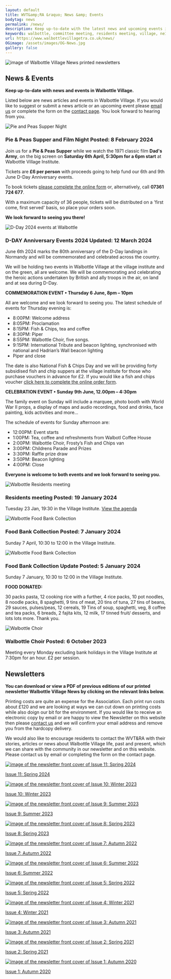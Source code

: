 ```yaml
---
layout: default
title: WVT&amp;RA &raquo; News &amp; Events
bodytag: news
permalink: /news/
description: Keep up-to-date with the latest news and upcoming events in Walbottle Village including download links for the printed newsletter.
keywords: walbottle, committee meeting, residents meeting, village, ne15 8, news, events, news and events, walbottle choir, food bank, foodbank, newsletter, pdf, download
url: https://www.walbottlevillagetra.co.uk/news/
OGimage: /assets/images/OG-News.jpg
gallery: false
---
```

<div class="container-fluid">
	<div class="row">
		<div class="mastImg">
			<img src="/assets/images/masthead-news.jpg" class="img-responsive" alt="image of Walbottle Village News printed newsletters"/>
		</div>
	</div>
</div>
<div class="container-fluid groups"> <!-- container-fluid -->
	<div class="row"> <!-- row -->
		<div class="col-sm-1 col-xs-0"></div>
		<div class="col-sm-10 col-xs-12 mainPanel">
			<div class="row">
				<div class="col-xs-12">
					<h2>News &amp; Events</h2>
					<p><strong>Keep up-to-date with news and events in Walbottle Village.</strong></p>
					<p>Listed below are news articles and events in Walbottle Village. If you would like to suggest or submit a news article or an upcoming event please <a href="mailto:newsletter@walbottlevillagetra.co.uk?Subject=News%20&amp;%20Events" title="email WVT&amp;RA with your news or event">email us</a> or complete the form on the <a href="/contact/" title="visit the WVT&amp;RA contact page" target="_self">contact page</a>. You look forward to hearing from you.</p>
				</div>
			</div>
			<div class="col-xs-12 eventWrap">
				<div class="row" id="pie-peas">
					<div class="article">
						<div class="col-sm-3 col-xs-12">
							<img src="/assets/images/D-DAY-FilmNight-868x414.jpg" loading="lazy" alt="Pie and Peas Supper Night" class="img-responsive" loading="lazy">
						</div>
						<div class="col-sm-9 col-xs-12">
							<h3>Pie &amp; Peas Supper and Film Night <span>Posted: 8 February 2024</span></h3>
							<p>Join us for a <strong>Pie &amp; Peas Supper</strong> while we watch the 1971 classic film <strong>Dad's Army</strong>, on the big screen on <strong>Saturday 6th April, 5:30pm for a 6pm start</strong> at Walbottle Village Institute.</p>
							<p>Tickets are <strong>&pound;6 per person</strong> with proceeds going to help fund our 6th and 9th June D-Day Anniversary events.</p>
<p>To book tickets <a href="https://docs.google.com/forms/d/1k9PPXc_Q26jfObUPDbKfxeTCLdhTh0f-bRz3kslEPHk/viewform?edit_requested=true" target="_blank" title="open the order form in a new window">please complete the online form</a> or, alternatively, call <strong>07361 724 677</strong>.</p>
							<p>With a maximum capacity of 36 people, tickets will be distributed on a 'first come, first served' basis, so place your orders soon.</p>
<p><strong>We look forward to seeing you there!</strong></p>
						</div>
					</div>
				</div>
				<div class="row" id="d-day-events">
					<div class="article">
						<div class="col-sm-3 col-xs-12">
							<img src="/assets/images/D-DAY-events-868x414.jpg" loading="lazy" alt="D-Day 2024 events at Walbottle" class="img-responsive" loading="lazy">
						</div>
						<div class="col-sm-9 col-xs-12">
							<h3>D-DAY Anniversary Events 2024 <span>Updated: 12 March 2024</span></h3>
							<p>June 6th 2024 marks the 80th anniversary of the D-Day landings in Normandy and will be commemorated and celebrated across the country.</p>
							<p>We will be holding two events in Walbottle Village at the village institute and on the green, all are welcome. We will be commemorating and celebrating the heroic actions undertaken by British and ally troops in the air, on land and at sea during D-Day.</p>
<p><strong>COMMEMORATION EVENT • Thursday 6 June, 8pm – 10pm</strong></p>
<p>All are welcome and we look forward to seeing you. The latest schedule of events for Thursday evening is:</p>
							<ul>
								<li>8:00PM: Welcome address</li>
								<li>8:05PM: Proclamation</li>
								<li>8:15PM: Fish &amp; Chips, tea and coffee</li>
								<li>8:30PM: Piper</li>
								<li>8:55PM: Walbottle Choir, five songs.</li>
								<li>9:15PM: International Tribute and beacon lighting, synchronised with national and Hadrian’s Wall beacon lighting</li>
								<li>Piper and close</li>
							</ul>
<p>The date is also National Fish & Chips Day and we will be providing forty subsidised fish and chip suppers at the village institute for those who purchase vouchers in advance for &pound;2. If you would like a fish and chips voucher <a href="https://docs.google.com/forms/d/e/1FAIpQLSd1qQ7BH_qadeOUoZorrwmct0wv-hYV6TAYJaSXptJNKpe7sQ/viewform" target="_blank" title="open the order form in a new window">click here to complete the online order form</a>.</p>
							<p><strong>CELEBRATION EVENT • Sunday 9th June, 12.00pm – 4:30pm</strong></p>
<p>The family event on Sunday will include a marquee, photo booth with World War II props, a display of maps and audio recordings, food and drinks, face painting, kids activities and more&hellip;</p>
<p>The schedule of events for Sunday afternoon are:</p>
<ul>
	<li>12:00PM: Event starts</li>
	<li>1:00PM: Tea, coffee and refreshments from Walbotl Coffee House</li>
	<li>2:00PM: Walbottle Choir, Frosty’s Fish and Chips van</li>
	<li>3:00PM: Childrens Parade and Prizes</li>
	<li>3:30PM: Raffle prize draw</li>
	<li>3:50PM: Beacon lighting</li>
	<li>4:00PM: Close</li>
</ul>
<p><strong>Everyone is welcome to both events and we look forward to seeing you.</strong></p>
						</div>
					</div>
				</div>
				<div class="row" id="meeting">
					<div class="article">
						<div class="col-sm-3 col-xs-12">
								<img src="/assets/images/ResidentsMeeting-Website-868x414-Green.jpg" loading="lazy" alt="Walbottle Residents meeting" class="img-responsive" loading="lazy">
							</div>
							<div class="col-sm-9 col-xs-12">
								<h3>Residents meeting <span>Posted: 19 January 2024</span></h3>
								<p>Tuesday 23 Jan, 19:30 in the Village Institute. <a href="/assets/pdf/240123 - WVTRA Committee Meeting Agenda.docx.pdf" title="agenda">View the agenda</a> </p>
							</div>
						</div>
					</div>
					<div class="row" id="foodbank">
						<div class="article">
							<div class="col-sm-3 col-xs-12">
								<img src="/assets/images/foodbank.jpg" loading="lazy" alt="Walbottle Food Bank Collection" class="img-responsive" loading="lazy">
							</div>
							<div class="col-sm-9 col-xs-12">
								<h3>Food Bank Collection <span>Posted: 7 January 2024</span></h3>
								<p>Sunday 7 April, 10:30 to 12:00 in the Village Institute.</p>
							</div>
						</div>
					</div>
					<div class="row" id="foodbankJan">
						<div class="article">
							<div class="col-sm-3 col-xs-12">
								<img src="/assets/images/Foodbank-Jan.jpg" loading="lazy" alt="Walbottle Food Bank Collection" class="img-responsive" loading="lazy">
							</div>
							<div class="col-sm-9 col-xs-12">
								<h3>Food Bank Collection Update <span>Posted: 5 January 2024</span></h3>
								<p>Sunday 7 January, 10:30 to 12:00 in the Village Institute.</p>
								<p><strong>FOOD DONATED:</strong></p>
								<p>30 packs pasta, 12 cooking rice with a further, 4 rice packs, 10 pot noodles, 8 noodle packs, 8 spaghetti, 9 tins of meat, 20 tins of tuna, 27 tins of beans, 29 sauces, pulses/peas, 12 cereals, 19 Tins of soup, spaghetti, veg, 8 coffee and tea packs, 6 breads, 2 fajita kits, 12 milk, 17 tinned fruit/ desserts, and lots lots more. Thank you.</p>
							</div>	
						</div>
					</div>
     					<!--
					<div class="row" id="halloween">
						<div class="article">
							<div class="col-sm-3 col-xs-12">
								<img src="/assets/images/halloween.jpg" loading="lazy" alt="Halloween Trail 2023" class="img-responsive" loading="lazy">
							</div>
							<div class="col-sm-9 col-xs-12">
								<h3>Halloween Trail <span>Posted: 15 October 2023</span></h3>
								<p>Our popular Halloween trail will take place on 31 October, starting from Walbotl Coffee House, turn up between 4pm and 7pm.</p>
							</div>
						</div>
					</div>
					<div class="row" id="foodbank-Oct">
						<div class="article">
							<div class="col-sm-3 col-xs-12">
								<img src="/assets/images/foodbank.jpg" loading="lazy" alt="Walbottle Food Bank Collection" class="img-responsive" loading="lazy">
							</div>
							<div class="col-sm-9 col-xs-12">
								<h3>Food Bank Collection <span>Posted: 8 October 2023</span></h3>
								<p>Sunday, 15 October, 10:30 to 11:30 in the Village Institute.</p>
							</div>	
						</div>
					</div>
     					-->
					<div class="row" id="choir">
						<div class="article">
							<div class="col-sm-3 col-xs-12">
								<img src="/assets/images/choir.jpg" loading="lazy" alt="Walbottle Choir" class="img-responsive" loading="lazy">
							</div>
							<div class="col-sm-9 col-xs-12">
								<h3>Walbottle Choir <span>Posted: 6 October 2023</span></h3>
								<p>Meeting every Monday excluding bank holidays in the Village Institute at 7:30pm for an hour. £2 per session.</p>
							</div>
						</div>
					</div>
				</div>
			<div class="row">
				<div class="col-xs-12">
					<h2>Newsletters</h2>
					<div>
						<p><strong>You can download or view a PDF of previous editions of our printed newsletter Walbottle Village News by clicking on the relevant links below.</strong></p>
						<p>Printing costs are quite an expense for the Association. Each print run costs about &pound;120 and we are looking at ways we can cut down on printing costs while also doign our bit for the environment. If you would like to receive an electronic copy by email or are happy to view the Newsletter on this website then please <a href="mailto:newsletter@walbottlevillagetra.co.uk?Subject=Newsletter%20Delivery%20Method" title="let us know your newsletter delivery prefernces">contact us</a> and we will confirm your email address and remove you from the hardcopy delivery.</p>
						<p>We would also like to encourage residents to contact the WVT&amp;RA with their stories, articles or news about Walbottle Village life, past and present, which we can share with the community in our newsletter and on this website. Please contact us by email or completing the form on the contact page.</p>
					</div>
				</div>
			</div>
			<div class="row newsletters">
				<div class="col-md-3 col-sm-4 col-xs-6">
					<a href="/assets/pdf/VillageNews-Spring2024.pdf" title="click to download a PDF of the printed newsletter" target="_blank"><img src="/assets/images/Newsletter-11.jpg" alt="image of the newsletter front cover of Issue 11: Spring 2024" class="img-responsive" loading="lazy">
					<p>Issue 11: Spring 2024</p></a>
				</div>
				<div class="col-md-3 col-sm-4 col-xs-6">
					<a href="/assets/pdf/Village-News-Winter-2023.pdf" title="click to download a PDF of the printed newsletter" target="_blank"><img src="/assets/images/Newsletter-10.jpg" alt="image of the newsletter front cover of Issue 10: Winter 2023" class="img-responsive" loading="lazy">
					<p>Issue 10: Winter 2023</p></a>
				</div>
				<div class="col-md-3 col-sm-4 col-xs-6">
					<a href="/assets/pdf/Walbottle-Residents-A4-Newsletter-Summer-23.pdf" title="click to download a PDF of the printed newsletter" target="_blank"><img src="/assets/images/Newsletter-09.jpg" alt="image of the newsletter front cover of Issue 9: Summer 2023" class="img-responsive" loading="lazy">
					<p>Issue 9: Summer 2023</p></a>
				</div>
				<div class="col-md-3 col-sm-4 col-xs-6">
					<a href="/assets/pdf/Walbottle-Residents-A4-Newsletter-Spring-23.pdf" title="click to download a PDF of the printed newsletter" target="_blank"><img src="/assets/images/Newsletter-08.jpg" alt="image of the newsletter front cover of Issue 8: Spring 2023" class="img-responsive" loading="lazy">
					<p>Issue 8: Spring 2023</p></a>
				</div>
				<div class="col-md-3 col-sm-4 col-xs-6">
					<a href="/assets/pdf/Walbottle-Residents-A4-Newsletter-AUTUMN-2022-V2.pdf" title="click to download a PDF of the printed newsletter" target="_blank"><img src="/assets/images/Newsletter-07.jpg" alt="image of the newsletter front cover of Issue 7: Autumn 2022" class="img-responsive" loading="lazy">
					<p>Issue 7: Autumn 2022</p></a>
				</div>
				<div class="col-md-3 col-sm-4 col-xs-6">
					<a href="/assets/pdf/Summer-2022-Walbottle-News.pdf" title="click to download a PDF of the printed newsletter" target="_blank"><img src="/assets/images/Newsletter-06.jpg" alt="image of the newsletter front cover of Issue 6: Summer 2022" class="img-responsive" loading="lazy">
					<p>Issue 6: Summer 2022</p></a>
				</div>
				<div class="col-md-3 col-sm-4 col-xs-6">
					<a href="/assets/pdf/Spring-2022-Walbottle-News.pdf" title="click to download a PDF of the printed newsletter" target="_blank"><img src="/assets/images/Newsletter-05.jpg" alt="image of the newsletter front cover of Issue 5: Spring 2022" class="img-responsive" loading="lazy">
					<p>Issue 5: Spring 2022</p></a>
				</div>
				<div class="col-md-3 col-sm-4 col-xs-6">
					<a href="/assets/pdf/Walbottle-News-Dec-21-v2.pdf" title="click to download a PDF of the printed newsletter" target="_blank"><img src="/assets/images/Newsletter-04.jpg" alt="image of the newsletter front cover of Issue 4: Winter 2021" class="img-responsive" loading="lazy">
					<p>Issue 4: Winter 2021</p></a>
				</div>
				<div class="col-md-3 col-sm-4 col-xs-6">
					<a href="/assets/pdf/Walbottle-Newsletter-sept-21.pdf" title="click to download a PDF of the printed newsletter" target="_blank"><img src="/assets/images/Newsletter-03.jpg" alt="image of the newsletter front cover of Issue 3: Autumn 2021" class="img-responsive" loading="lazy">
					<p>Issue 3: Autumn 2021</p></a>
				</div>
				<div class="col-md-3 col-sm-4 col-xs-6">
					<a href="/assets/pdf/WVTRA-Newsletter-24_04_21.pdf" title="click to download a PDF of the printed newsletter" target="_blank"><img src="/assets/images/Newsletter-02.jpg" alt="image of the newsletter front cover of Issue 2: Spring 2021" class="img-responsive" loading="lazy">
					<p>Issue 2: Spring 2021</p></a>
				</div>
				<div class="col-md-3 col-sm-4 col-xs-6">
					<a href="/assets/pdf/Sept-20-newsletter.pdf" title="click to download a PDF of the printed newsletter" target="_blank"><img src="/assets/images/Newsletter-01.jpg" alt="image of the newsletter front cover of Issue 1: Autumn 2020" class="img-responsive" loading="lazy">
					<p>Issue 1: Autumn 2020</p></a>
				</div>
			</div>
		</div>
		<div class="col-sm-1 col-xs-0"></div>
	</div> <!--/row -->
</div> <!-- /container-fluid -->
